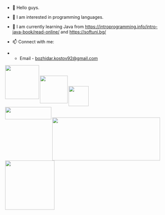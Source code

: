 - 👋 Hello guys.
- 👀 I am interested in programming languages.
- 🌱 I am currently learning Java from https://introprogramming.info/intro-java-book/read-online/ and https://softuni.bg/

- 📫 Connect with me:
- - Email - bozhidar.kostov92@gmail.com

<div align="left">
  <a href="https://www.sololearn.com/profile/11827871/?ref=app">
    <img align="left" width="110px" src="https://lh3.googleusercontent.com/proxy/ZolPvYpx8AJ21rM9odTq6zJgujVot8s681C5TOiDUZWOb_J2w81zz7KSmxGGYyiKWIxFOMPOxRO0ZGsTVzq1zoFjqKX__VGuU7yVafvuxGZDoeFKku45fDxG5qk6" />
  </a>
  <br></br>
<div align="left">
  <a href="https://www.youtube.com/channel/UCjc5O4jmngC8Fym-CNsaNDQ">
    <img align="left" width="90px" src="https://www.techtipsmedia.com/wp-content/uploads/2018/01/new-youtube-logo-840x402.jpg" />
  </a>
  <br></br>
  <div align="left">
  <a href="https://www.facebook.com/GamingWithBuJo/">
    <img align="left" width="65px" src="https://encrypted-tbn0.gstatic.com/images?q=tbn:ANd9GcQDdmJImfFmpK0XslRkKyNiA4Rfi74SoQPP7Rk6ysn6obSYkO4WIQ7BroLF0O9Hyl16a5Q&usqp=CAU" />
  </a>
</div>
<br></br>
<br></br>
<div align="left">
  <img align="left" width="150" height="40" src="https://visitor-badge.glitch.me/badge?page_id=BozhidarKostov92">
</div>
<br></br>

<div align="left">
  <img height="140" width="350" src="https://github-readme-stats.vercel.app/api/top-langs/?username=BozhidarKostov92&layout=compact"/>
</div>

<div align="left">
  <img height="160" src="https://github-readme-stats.vercel.app/api?username=BozhidarKostov92&count_private=true&true&hide=issues&show_icons=true" />
</div>
